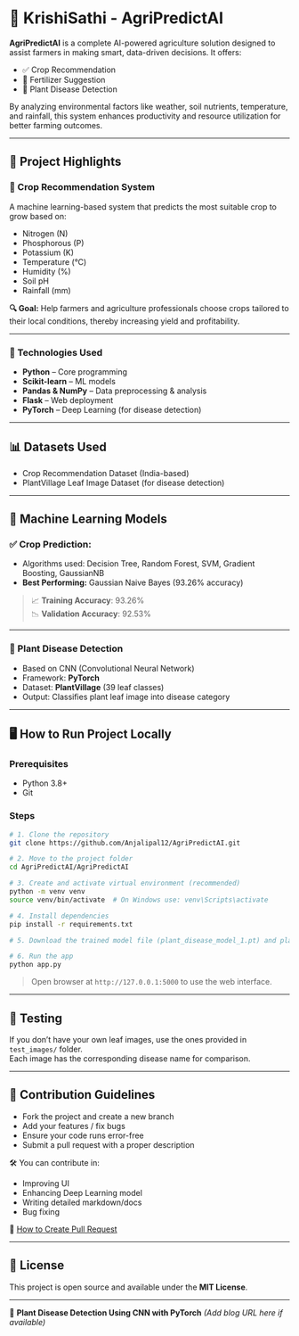 
# 🌾 KrishiSathi - AgriPredictAI

**AgriPredictAI** is a complete AI-powered agriculture solution designed to assist farmers in making smart, data-driven decisions. It offers:

- ✅ Crop Recommendation  
- 🧪 Fertilizer Suggestion  
- 🌿 Plant Disease Detection  

By analyzing environmental factors like weather, soil nutrients, temperature, and rainfall, this system enhances productivity and resource utilization for better farming outcomes.

---

## 📌 Project Highlights

### 🚜 Crop Recommendation System

A machine learning-based system that predicts the most suitable crop to grow based on:

- Nitrogen (N)
- Phosphorous (P)
- Potassium (K)
- Temperature (°C)
- Humidity (%)
- Soil pH
- Rainfall (mm)

**🔍 Goal:** Help farmers and agriculture professionals choose crops tailored to their local conditions, thereby increasing yield and profitability.

---

### 🧠 Technologies Used

- **Python** – Core programming
- **Scikit-learn** – ML models
- **Pandas & NumPy** – Data preprocessing & analysis
- **Flask** – Web deployment
- **PyTorch** – Deep Learning (for disease detection)

---

## 📊 Datasets Used

- Crop Recommendation Dataset (India-based)
- PlantVillage Leaf Image Dataset (for disease detection)

---

## 🧪 Machine Learning Models

### ✅ Crop Prediction:
- Algorithms used: Decision Tree, Random Forest, SVM, Gradient Boosting, GaussianNB
- **Best Performing:** Gaussian Naive Bayes (93.26% accuracy)

> 📈 **Training Accuracy**: 93.26%  
> 📉 **Validation Accuracy**: 92.53%

---

### 🌿 Plant Disease Detection

- Based on CNN (Convolutional Neural Network)
- Framework: **PyTorch**
- Dataset: **PlantVillage** (39 leaf classes)
- Output: Classifies plant leaf image into disease category

---

## 🖥️ How to Run Project Locally

### Prerequisites

- Python 3.8+
- Git

### Steps

```bash
# 1. Clone the repository
git clone https://github.com/Anjalipal12/AgriPredictAI.git

# 2. Move to the project folder
cd AgriPredictAI/AgriPredictAI

# 3. Create and activate virtual environment (recommended)
python -m venv venv
source venv/bin/activate  # On Windows use: venv\Scripts\activate

# 4. Install dependencies
pip install -r requirements.txt

# 5. Download the trained model file (plant_disease_model_1.pt) and place it in the root folder

# 6. Run the app
python app.py
```

> Open browser at `http://127.0.0.1:5000` to use the web interface.

---

## 🧪 Testing

If you don’t have your own leaf images, use the ones provided in `test_images/` folder.  
Each image has the corresponding disease name for comparison.

---

## 🤝 Contribution Guidelines

- Fork the project and create a new branch
- Add your features / fix bugs
- Ensure your code runs error-free
- Submit a pull request with a proper description

🛠️ You can contribute in:
- Improving UI
- Enhancing Deep Learning model
- Writing detailed markdown/docs
- Bug fixing

🔗 [How to Create Pull Request](https://opensource.com/article/19/7/create-pull-request-github)

---

## 📝 License

This project is open source and available under the **MIT License**.

---

🔗 **Plant Disease Detection Using CNN with PyTorch** *(Add blog URL here if available)*
